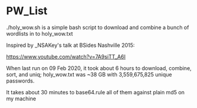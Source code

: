 # PW_List

./holy_wow.sh is a simple bash script to download
and combine a bunch of wordlists in to holy_wow.txt


Inspired by _NSAKey's talk at BSides Nashville 2015: 

https://www.youtube.com/watch?v=7A9siTT_A6I 


When last run on 09 Feb 2020, it took about 6 hours to
download, combine, sort, and uniq; holy_wow.txt was
~38 GB with 3,559,675,825 unique passwords.


It takes about 30 minutes to base64.rule all of them against plain md5
on my machine

